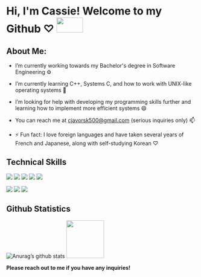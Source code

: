 # Hi, I'm Cassie! Welcome to my Github ♡ <img src="https://user-images.githubusercontent.com/103222834/187362445-d351e0eb-341f-45c0-92bb-4f979d073151.gif" width="70" height="40"/>


<!--
**clj500/clj500** is a ✨ _special_ ✨ repository because its `README.md` (this file) appears on your GitHub profile.

<img src="https://user-images.githubusercontent.com/103222834/187355642-290ad204-6c51-47d7-98d3-ab24bb54ac73.png"/>
-->
##

## **About Me:**
- I’m currently working towards my Bachelor's degree in Software Engineering ⚙️
- I’m currently learning C++, Systems C, and how to work with UNIX-like operating systems 🌱
- I’m looking for help with developing my programming skills further and learning how to implement more efficient systems 😄



- You can reach me at cjavorsk500@gmail.com (serious inquiries only) 📫



- ⚡ Fun fact: I love foreign languages and have taken several years of French and Japanese, along with self-studying Korean ♡

## Technical Skills
![](https://img.shields.io/badge/Python-3776AB?style=for-the-badge&logo=python&logoColor=white)
![](https://img.shields.io/badge/C%2B%2B-00599C?style=for-the-badge&logo=c%2B%2B&logoColor=white)
![](https://img.shields.io/badge/Microsoft_Excel-217346?style=for-the-badge&logo=microsoft-excel&logoColor=white)
![](https://img.shields.io/badge/MySQL-005C84?style=for-the-badge&logo=mysql&logoColor=white)
![](https://img.shields.io/badge/Microsoft_Word-2B579A?style=for-the-badge&logo=microsoft-word&logoColor=white)

![](https://img.shields.io/badge/Atom-66595C?style=for-the-badge&logo=Atom&logoColor=white)
![](https://img.shields.io/badge/Visual_Studio-5C2D91?style=for-the-badge&logo=visual%20studio&logoColor=white)
![](https://img.shields.io/badge/PyCharm-000000.svg?&style=for-the-badge&logo=PyCharm&logoColor=white)

## Github Statistics
![Anurag’s github stats](https://github-readme-stats.vercel.app/api?username=clj500)
<img src="https://user-images.githubusercontent.com/103222834/187360151-ccc0ca77-772f-47bf-b285-e563e5cf14a5.gif" width="100" height="100"/>

**Please reach out to me if you have any inquiries!**
